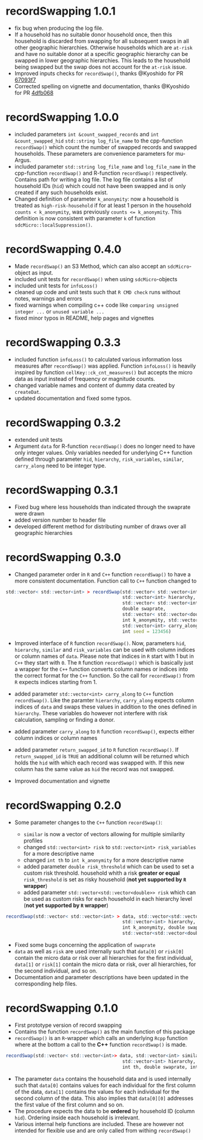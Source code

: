 # recordSwapping 1.0.1

* fix bug when producing the log file.
* If a household has no suitable donor household once, then this household is discarded from swapping for all subsequent swaps in all other geographic hierarchies. Otherwise households which are `at-risk` and have no suitable donor at a specific geographic hierarchy can be swapped in lower geographic hierarchies. This leads to the household being swapped but the swap does not account for the `at-risk` issue.
* Improved inputs checks for `recordSwap()`, thanks @Kyoshido for PR [67093f7](https://github.com/sdcTools/recordSwapping/pull/8/commits/67093f7361748c0b8d72cbf2ac92111d6ec8c512)
* Corrected spelling on vignette and documentation, thanks @Kyoshido for PR [4dfb068](https://github.com/sdcTools/recordSwapping/pull/9/commits/4dfb068e3b6539b752fd015e231a87c2f895337a) 

# recordSwapping 1.0.0

* included parameters `int &count_swapped_records` and `int &count_swapped_hid` `std::string log_file_name` to the cpp-function `recordSwap()` which count the number of swapped records and swapped households. These parameters are convenience parameters for mu-Argus.
* included parameter `std::string log_file_name` and `log_file_name` in the cpp-function `recordSwap()` and R-function `recordSwap()` respectively. Contains path for writing a log file. The log file contains a list of household IDs (`hid`) which could not have been swapped and is only created if any such households exist.
* Changed definition of parameter `k_anonymity`: now a household is treated as `high-risk-household` if for at least 1 person in the household `counts < k_anonymity`, was previously `counts <= k_anonymity`. This definition is now consistent with parameter `k` of function `sdcMicro::localSuppression()`.


# recordSwapping 0.4.0

* Made `recordSwap()` an S3 Method, which can also accept an `sdcMicro`-object as input.
* included unit tests for `recordSwap()` when using `sdcMicro`-objects
* included unit tests for `infoLoss()`
* cleaned up code and unit tests such that `R CMD check` runs without notes, warnings and errors
* fixed warnings when compiling c++ code like `comparing unsigned integer ...` or `unused variable ...`
* fixed minor typos in README, help pages and vignettes

# recordSwapping 0.3.3

* included function `infoLoss()` to calculated various information loss measures after `recordSwap()` was applied. Function `infoLoss()` is heavily inspired by function `cellKey::ck_cnt_measures()` but accepts the micro data as input instead of frequency or magnitude counts.
* changed variable names and content of dummy data created by `createDat`.
* updated documentation and fixed some typos.

# recordSwapping 0.3.2

* extended unit tests
* Argument `data` for R-function `recordSwap()` does no longer need to have only integer values. Only variables needed for underlying C++ function defined through parameter `hid`, `hierarchy`, `risk_variables`, `similar`, `carry_along` need to be integer type.


# recordSwapping 0.3.1

* Fixed bug where less households than indicated through the swaprate were drawn
* added version number to header file
* developed different method for distributing number of draws over all geographic hierarchies

# recordSwapping 0.3.0

* Changed parameter order in `R` and `C++` function `recordSwap()` to have a more consistent documentation. Function call to `C++` function changed to 

```r
std::vector< std::vector<int> > recordSwap(std::vector< std::vector<int> > data, int hid,
                                           std::vector<int> hierarchy, 
                                           std::vector< std::vector<int> > similar,
                                           double swaprate,
                                           std::vector< std::vector<double> > risk, double risk_threshold,
                                           int k_anonymity, std::vector<int> risk_variables,  
                                           std::vector<int> carry_along,
                                           int seed = 123456)
```

* Improved interface of `R` function `recordSwap()`. Now, parameters `hid`, `hierarchy`, `similar` and `risk_variables` can be used with column indices or column names of `data`. Please note that indices in `R` start with 1 but in `C++` they start with `0`. The `R` function `recordSwap()` which is basically just a wrapper for the `C++` function converts column names or indices into the correct format for the `C++` function. So the call for `recordSwap()` from `R` expects indices starting from 1.

* added parameter `std::vector<int> carry_along` to `C++` function `recordSwap()`. Like the paramter `hierarchy`, `carry_along` expects column indices of `data` and swaps these values in addition to the ones defined in `hierarchy`. These variables do however not interfere with risk calculation, sampling or finding a donor.

* added parameter `carry_along` to `R` function `recordSwap()`, expects either column indices or column names

* added parameter `return_swapped_id` to `R` function `recordSwap()`. If `return_swapped_id` is `TRUE` an additional column will be returned which holds the `hid` with which each record was swapped with. If this new column has the same value as `hid` the record was not swapped.

* Improved documentation and vignette

# recordSwapping 0.2.0

* Some parameter changes to the `C++` function `recordSwap()`:

    + `similar` is now a vector of vectors allowing for multiple similarity profiles
    + changed `std::vector<int> risk` to `std::vector<int> risk_variables` for a more descriptive name
    + changed `int th` to `int k_anonymity` for a more descriptive name
    + added parameter `double risk_threshold` which can be used to set a custom risk threshold. household whith a risk **greater or equal** `risk_threshold` is set as risky household (**not yet supported by `R` wrapper**)
    + added parameter `std::vector<std::vector<double>> risk` which can be used as custom risks for each household in each hierarchy level (**not yet supported by `R` wrapper**)

```r
recordSwap(std::vector< std::vector<int> > data, std::vector<std::vector<int>> similar,
                                           std::vector<int> hierarchy, std::vector<int> risk_variables, int hid, 
                                           int k_anonymity, double swaprate, double risk_threshold,
                                           std::vector<std::vector<double>> risk, int seed = 123456)
```
                                           
* Fixed some bugs concerning the application of `swaprate`
* `data` as well as `risk` are used internally such that `data[0]` or `risk[0]` contain the micro data or risk over all hierarchies for the first individual,
`data[1]` or `risk[1]` contain the micro data or risk, over all hierarchies, for the second individual, and so on.
* Documentation and parameter descriptions have been updated in the corresponding help files.

# recordSwapping 0.1.0

* First prototype version of record swapping 
* Contains the function `recordSwap()` as the main function of this package
* `recordSwap()` is an `R`-wrapper which calls an underlying `Rcpp` function where at the bottom a call to the **C++** function `recordSwap()` is made.

```r
recordSwap(std::vector< std::vector<int>> data, std::vector<int> similar,
                                           std::vector<int> hierarchy, std::vector<int> risk, int hid, 
                                           int th, double swaprate, int seed = 123456)
```

* The parameter `data` contains the household data and is used internally such that `data[0]` contains values for each individual for the first column of the data,
`data[1]` contains the values for each individual for the second column of the data. This also implies that `data[0][0]` addresses the first value of the first column and so on.
* The procedure expects the data to be **ordered** by household ID (column `hid`). Ordering inside each household is irrelevant. 
* Various internal help functions are included. These are however not intended for flexible use and are only called from withing `recordSwap()`                                           


